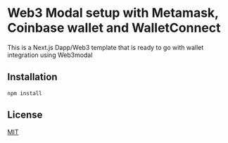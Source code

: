# Web3 Modal setup with Metamask, Coinbase wallet and WalletConnect

This is a Next.js Dapp/Web3 template that is ready to go with wallet integration using Web3modal

## Installation



```npm
npm install
```

## License
[MIT](https://choosealicense.com/licenses/mit/)
